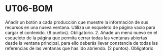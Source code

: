 # UT06-BOM
Añadir un botón a cada producción que muestre la información de sus recursos en una nueva ventana. Utiliza un esqueleto de página vacío para cargar el contenido. (8 puntos). Obligatorio. 2. Añade un menú nuevo en el esqueleto de la página que permita cerrar todas las ventanas abiertas desde la ventana principal, para ello deberás llevar constancia de todas las referencias de las ventanas que has ido abriendo. (2 puntos). Obligatorio
